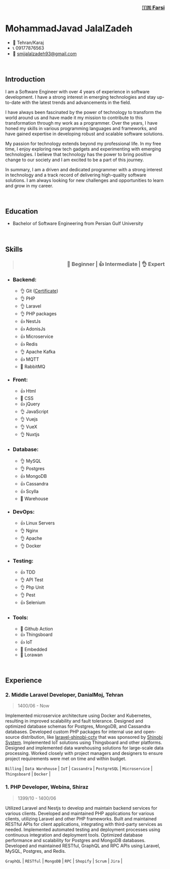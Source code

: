 <h3 align="right">
  <a href="fa.md">🇮🇷 Farsi</a>
</h3>

# MohammadJavad JalalZadeh

- 📍 Tehran/Karaj
- 📞 09177876563
- 📩 [smjjalalzadeh93@gmail.com](mailto:smjjalalzadeh93@gmail.com)

<br>

## Introduction

I am a Software Engineer with over 4 years of experience in software development. I have a strong interest in emerging technologies and stay up-to-date with the latest trends and advancements in the field.

I have always been fascinated by the power of technology to transform the world around us and have made it my mission to contribute to this transformation through my work as a programmer. Over the years, I have honed my skills in various programming languages and frameworks, and have gained expertise in developing robust and scalable software solutions.

My passion for technology extends beyond my professional life. In my free time, I enjoy exploring new tech gadgets and experimenting with emerging technologies. I believe that technology has the power to bring positive change to our society and I am excited to be a part of this journey.

In summary, I am a driven and dedicated programmer with a strong interest in technology and a track record of delivering high-quality software solutions. I am always looking for new challenges and opportunities to learn and grow in my career.

<br>

## Education

-  Bachelor of Software Engineering from Persian Gulf University

<br>

## Skills

<blockquote align="right"><h3>🤏 Beginner | 👍 Intermediate | 👌 Expert</h3></blockquote>

- ### Backend: 
  - 👌 Git ([Certificate](https://coursera.org/share/d7a23e527d92e2fc8b1a379ae6a47203))
  - 👌 PHP
  - 👌 Laravel
  - 👌 PHP packages
  - 👍 NestJs
  - 👍 AdonisJs
  - 👍 Microservice
  - 👍 Redis
  - 👌 Apache Kafka
  - 👍 MQTT
  - 🤏 RabbitMQ
- ### Front:
  - 👍 Html
  - 🤏 CSS
  - 👍 jQuery
  - 👌 JavaScript
  - 👌 Vuejs
  - 👌 VueX
  - 👌 Nuxtjs
- ### Database:
  - 👌 MySQL
  - 👌 Postgres
  - 👍 MongoDB
  - 👍 Cassandra
  - 👍 Scylla
  - 🤏 Warehouse
- ### DevOps:
  - 👍 Linux Servers
  - 👌 Nginx
  - 👌 Apache
  - 👌 Docker
- ### Testing:
  - 👍 TDD
  - 👌 API Test
  - 👌 Php Unit
  - 👌 Pest
  - 👍 Selenium
- ### Tools:
  - 🤏 Github Action
  - 👍 Thingsboard
  - 👍 IoT
  - 🤏 Embedded
  - 🤏 Lorawan

<br>

## Experience

### 2. Middle Laravel Developer, DanialMoj, Tehran
> 1400/06 - Now

Implemented microservice architecture using Docker and Kubernetes, resulting in improved scalability and fault tolerance.
Designed and optimized database schemas for Postgres, MongoDB, and Cassandra databases.
Developed custom PHP packages for internal use and open-source distribution, like [laravel-shinobi-cctv](https://github.com/jalallinux/laravel-shinobi-cctv) that was sponsored by [Shinobi System](https://shinobi.video).
Implemented IoT solutions using Thingsboard and other platforms.
Designed and implemented data warehousing solutions for large-scale data processing.
Worked closely with project managers and designers to ensure project requirements were met on time and within budget.

`Billing` | `Data Warehouse` | `IoT` | `Cassandra` | `PostgreSQL` | `Microservice` | `Thingsboard` | `Docker` | 

### 1. PHP Developer, Webina, Shiraz
> 1399/10 - 1400/06

Utilized Laravel and Nestjs to develop and maintain backend services for various clients.
Developed and maintained PHP applications for various clients, utilizing Laravel and other PHP frameworks.
Built and maintained RESTful APIs for client applications, integrating with third-party services as needed.
Implemented automated testing and deployment processes using continuous integration and deployment tools.
Optimized database performance and scalability for Postgres and MongoDB databases.
Developed and maintained RESTful, GraphQL and RPC APIs using Laravel, MySQL, Postgres, and Redis.

`GraphQL` | `RESTful` | `MongoDB` | `RPC` | `Shopify` | `Scrum` | `Jira` | 
